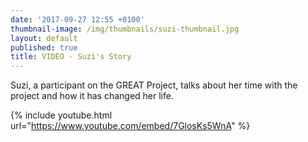 ```yaml
---
date: '2017-09-27 12:55 +0100'
thumbnail-image: /img/thumbnails/suzi-thumbnail.jpg
layout: default
published: true
title: VIDEO - Suzi's Story
---
```


Suzi, a participant on the GREAT Project, talks about her time with the project and how it has changed her life.

{% include youtube.html url="https://www.youtube.com/embed/7GlosKs5WnA" %}